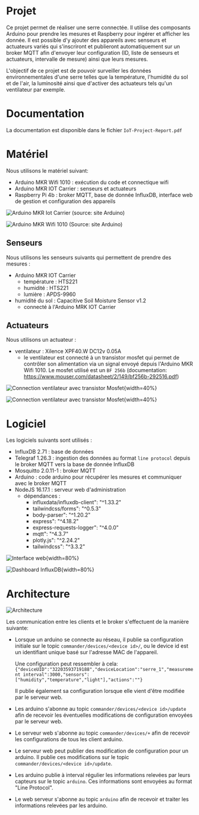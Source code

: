 # Projet

Ce projet permet de réaliser une serre connectée. Il utilise des composants
Arduino pour prendre les mesures et Raspberry pour ingérer et afficher les
donnée. Il est possible d'y ajouter des appareils avec senseurs et actuateurs
variés qui s'inscriront et publieront automatiquement sur un broker MQTT afin
d'envoyer leur configuration (ID, liste de senseurs et actuateurs, intervalle de
mesure) ainsi que leurs mesures.

L'objectif de ce projet est de pouvoir surveiller les données environnementales
d'une serre telles que la température, l'humidité du sol et de l'air, la
luminosité ainsi que d'activer des actuateurs tels qu'un ventilateur par
exemple.

# Documentation

La documentation est disponible dans le fichier `IoT-Project-Report.pdf`

# Matériel

Nous utilisons le matériel suivant: 

- Arduino MKR Wifi 1010 : exécution du code et connectique wifi
- Arduino MKR IOT Carrier : senseurs et actuateurs
- Raspberry Pi 4b : broker MQTT, base de donnée InfluxDB, interface web de
  gestion et configuration des appareils

![Arduino MKR Iot Carrier (source: site Arduino)](figures/mkr_iot_carrier_plant.png)

![Arduino MKR Wifi 1010 (Source: site Arduino)](figures/ard_mkr_1010.png)



## Senseurs

Nous utilisons les senseurs suivants qui permettent de prendre des mesures :

- Arduino MKR IOT Carrier
    - température : HTS221
    - humidité : HTS221
    - lumière : APDS-9960
- humidité du sol : Capacitive Soil Moisture Sensor v1.2
    - connecté à l'Arduino MRK IOT Carrier


## Actuateurs

Nous utilisons un actuateur : 

- ventilateur : Xilence XPF40.W DC12v 0.05A
    - le ventilateur est connecté à un transistor mosfet qui permet de contrôler
      son alimentation via un signal envoyé depuis l'Arduino MKR Wifi 1010. Le
      mosfet utilisé est un `BF 256b` (documentation: <https://www.mouser.com/datasheet/2/149/bf256b-292516.pdf>)

![Connection ventilateur avec transistor Mosfet](figures/iot_fan_sch.png){width=40%}

![Connection ventilateur avec transistor Mosfet](figures/iot_fan.png){width=40%}

# Logiciel

Les logiciels suivants sont utilisés :

- InfluxDB 2.71 : base de données
- Telegraf 1.26.3 : ingestion des données au format `line protocol` depuis le 
    broker MQTT vers la base de
  donnée InfluxDB
- Mosquitto 2.0.11-1 : broker MQTT
- Arduino : code arduino pour récupérer les mesures et communiquer avec le
  broker MQTT
- NodeJS 16.17.1 : serveur web d'administration
    - dépendances :
        - influxdata/influxdb-client": "^1.33.2"
        - tailwindcss/forms": "^0.5.3"
        - body-parser": "^1.20.2"
        - express": "^4.18.2"
        - express-requests-logger": "^4.0.0"
        - mqtt": "^4.3.7"
        - plotly.js": "^2.24.2"
        - tailwindcss": "^3.3.2"

![Interface web](figures/web_gui.png){width=80%}

![Dashboard InfluxDB](figures/data_influxdb.png){width=80%}

# Architecture

![Architecture](figures/IOT_arch.drawio.png)

Les communication entre les clients et le broker s'effectuent de la manière
suivante:

- Lorsque un arduino se connecte au réseau, il publie sa configuration initiale
  sur le topic `commander/devices/<device id>/`, ou le device id est un
  identifiant unique basé sur l'adresse MAC de l'appareil. 

  Une configuration peut ressembler à cela:
  `{"deviceUID":"32203593719188","deviceLocation":"serre_1","measurement
  interval":3000,"sensors":["humidity","temperature","light"],"actions":""}`

  Il publie également sa configuration lorsque elle vient d'être modifiée par le
  serveur web.

- Les arduino s'abonne au topic `commander/devices/<device id>/update` afin de
  recevoir les éventuelles modifications de configuration envoyées par le
  serveur web.

- Le serveur web s'abonne au topic `commander/devices/+` afin de recevoir les
  configurations de tous les client arduino.

- Le serveur web peut publier des modification de configuration pour un arduino.
  Il publie ces modifications sur le topic `commander/devices/<device
  id>/update`.

- Les arduino publie à interval régulier les informations relevées par leurs
  capteurs sur le topic `arduino`. Ces informations sont envoyées au format
  "Line Protocol".

- Le web serveur s'abonne au topic `arduino` afin de recevoir et traiter les
  informations relevées par les arduino.

